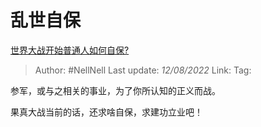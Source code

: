 # 乱世自保
[世界大战开始普通人如何自保?](https://www.zhihu.com/question/365971121/answer/2614814290)

> Author: #NellNell 
> Last update: *12/08/2022* 
> Link: 
> Tag: 

参军，或与之相关的事业，为了你所认知的正义而战。

果真大战当前的话，还求啥自保，求建功立业吧！